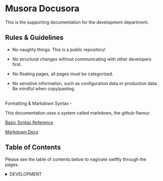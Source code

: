 Musora Docusora
=

This is the supporting documentation for the development department.

Rules & Guidelines
-
-   No naughty things. This is a public repository!

-   No structural changes without communicating with other developers first.

-   No floating pages, all pages must be categorized.

-   No sensitive information, such as configuration data or production data. Be mindful when copy/pasting.

<br>
Formatting & Markdown Syntax
-

This documentation uses a system called markdown, the github flavour.

[Basic Syntax Reference](https://help.github.com/articles/basic-writing-and-formatting-syntax/)

[Markdown Docs](https://help.github.com/categories/writing-on-github/)


Table of Contents
-
Please see the table of contents below to nagivate swiftly through the pages.

<details><summary>DEVELOPMENT</summary>
    <p>
        <ul><details><summary>Production Emergency</summary>
            <ul>
                <a href="">
                    Website Offline
                </a><br>
                <a href="">
                    Infusionsoft API Down
                </a><br>
            </ul>
        </ul>
    </p>
</details>


